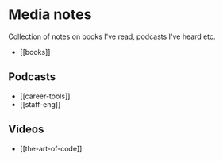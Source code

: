 # Media notes

Collection of notes on books I've read, podcasts I've heard etc.

* [[books]]

## Podcasts

* [[career-tools]]
* [[staff-eng]]

## Videos

* [[the-art-of-code]]
